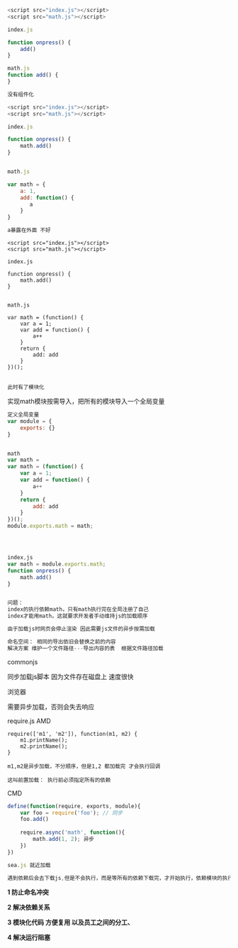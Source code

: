 ```js
<script src="index.js"></script>
<script src="math.js"></script>

index.js

function onpress() {
    add()
}

math.js
function add() {
}

没有组件化
```

```js
<script src="index.js"></script>
<script src="math.js"></script>

index.js

function onpress() {
    math.add()
}


math.js

var math = {
    a: 1,
    add: function() {
       a
    }
}

a暴露在外面 不好
```

```
<script src="index.js"></script>
<script src="math.js"></script>

index.js

function onpress() {
    math.add()
}


math.js

var math = (function() {
    var a = 1;
    var add = function() {
        a++
    }
    return {
    	add: add
    }
})();


此时有了模块化
```

实现math模块按需导入，把所有的模块导入一个全局变量

```js
定义全局变量
var module = {
    exports: {}
}
```

```js

math
var math = 
var math = (function() {
    var a = 1;
    var add = function() {
        a++
    }
    return {
    	add: add
    }
})();
module.exports.math = math;




index,js
var math = module.exports.math;
function onpress() {
    math.add()
}


问题：
index的执行依赖math，只有math执行完在全局注册了自己
index才能用math，这就要求开发者手动维持js的加载顺序

由于加载js时网页会停止渲染 因此需要js文件的异步按需加载

命名空间： 相同的导出依旧会替换之前的内容
解决方案 维护一个文件路径---导出内容的表  根据文件路径加载
```

commonjs

同步加载js脚本 因为文件存在磁盘上 速度很快

浏览器

需要异步加载，否则会失去响应 





require.js  AMD

```
require(['m1', 'm2']), function(m1, m2) {
    m1.printName();
    m2.printName();
}

m1,m2是异步加载，不分顺序，但是1,2 都加载完 才会执行回调

这叫前置加载： 执行前必须指定所有的依赖
```



CMD

```js
define(function(require, exports, module){
    var foo = require('foo'); // 同步
    foo.add()
    
    require.async('math', function(){
        math.add(1, 2); 异步
    })
})

sea.js 就近加载

遇到依赖后会去下载js,但是不会执行，而是等所有的依赖下载完，才开始执行，依赖模块的执行顺序和书写顺序一样
```

**1 防止命名冲突** 

**2 解决依赖关系**



**3 模块化代码 方便复用 以及员工之间的分工、**

**4 解决运行阻塞**